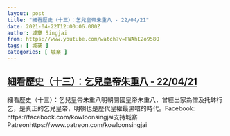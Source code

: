 ```yaml
---
layout: post
title: "細看歷史（十三）：乞兒皇帝朱重八 - 22/04/21"
date: 2021-04-22T12:00:06.000Z
author: 城寨 Singjai
from: https://www.youtube.com/watch?v=FWAhE2o958Q
tags: [ 城寨 ]
categories: [ 城寨 ]
---
```

<!--1619092806000-->
[細看歷史（十三）：乞兒皇帝朱重八 - 22/04/21](https://www.youtube.com/watch?v=FWAhE2o958Q)
------

<div>
細看歷史（十三）：乞兒皇帝朱重八明朝開國皇帝朱重八，曾經出家為僧及托缽行乞，是真正的乞兒皇帝，明朝也是歷代皇權最黑喑的時代。Facebook: https://facebook.com/kowloonsingjai支持城寨Patreonhttps://www.patreon.com/kowloonsingjai
</div>
